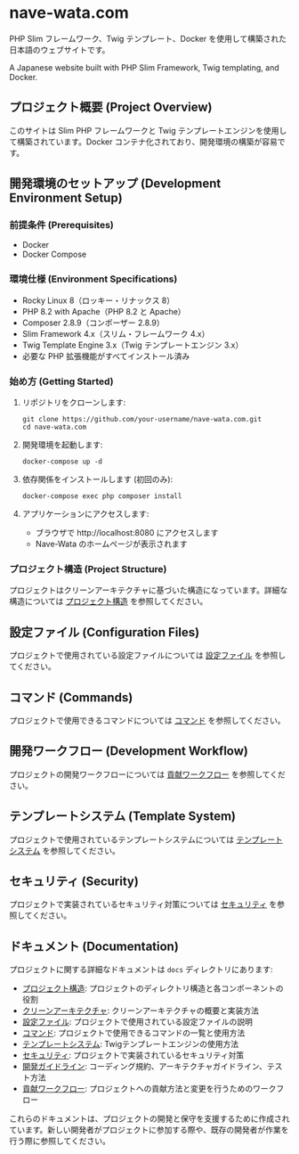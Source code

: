 # nave-wata.com

PHP Slim フレームワーク、Twig テンプレート、Docker を使用して構築された日本語のウェブサイトです。

A Japanese website built with PHP Slim Framework, Twig templating, and Docker.

## プロジェクト概要 (Project Overview)

このサイトは Slim PHP フレームワークと Twig テンプレートエンジンを使用して構築されています。Docker コンテナ化されており、開発環境の構築が容易です。

## 開発環境のセットアップ (Development Environment Setup)

### 前提条件 (Prerequisites)

- Docker
- Docker Compose

### 環境仕様 (Environment Specifications)

- Rocky Linux 8（ロッキー・リナックス 8）
- PHP 8.2 with Apache（PHP 8.2 と Apache）
- Composer 2.8.9（コンポーザー 2.8.9）
- Slim Framework 4.x（スリム・フレームワーク 4.x）
- Twig Template Engine 3.x（Twig テンプレートエンジン 3.x）
- 必要な PHP 拡張機能がすべてインストール済み

### 始め方 (Getting Started)

1. リポジトリをクローンします:
   ```
   git clone https://github.com/your-username/nave-wata.com.git
   cd nave-wata.com
   ```

2. 開発環境を起動します:
   ```
   docker-compose up -d
   ```

3. 依存関係をインストールします (初回のみ):
   ```
   docker-compose exec php composer install
   ```

4. アプリケーションにアクセスします:
    - ブラウザで http://localhost:8080 にアクセスします
    - Nave-Wata のホームページが表示されます

### プロジェクト構造 (Project Structure)

プロジェクトはクリーンアーキテクチャに基づいた構造になっています。詳細な構造については [プロジェクト構造](docs/project_structure.md) を参照してください。

## 設定ファイル (Configuration Files)

プロジェクトで使用されている設定ファイルについては [設定ファイル](docs/configuration.md) を参照してください。

## コマンド (Commands)

プロジェクトで使用できるコマンドについては [コマンド](docs/commands.md) を参照してください。

## 開発ワークフロー (Development Workflow)

プロジェクトの開発ワークフローについては [貢献ワークフロー](docs/contribution_workflow.md) を参照してください。

## テンプレートシステム (Template System)

プロジェクトで使用されているテンプレートシステムについては [テンプレートシステム](docs/template_system.md) を参照してください。

## セキュリティ (Security)

プロジェクトで実装されているセキュリティ対策については [セキュリティ](docs/security.md) を参照してください。

## ドキュメント (Documentation)

プロジェクトに関する詳細なドキュメントは `docs` ディレクトリにあります:

- [プロジェクト構造](docs/project_structure.md): プロジェクトのディレクトリ構造と各コンポーネントの役割
- [クリーンアーキテクチャ](docs/clean_architecture.md): クリーンアーキテクチャの概要と実装方法
- [設定ファイル](docs/configuration.md): プロジェクトで使用されている設定ファイルの説明
- [コマンド](docs/commands.md): プロジェクトで使用できるコマンドの一覧と使用方法
- [テンプレートシステム](docs/template_system.md): Twigテンプレートエンジンの使用方法
- [セキュリティ](docs/security.md): プロジェクトで実装されているセキュリティ対策
- [開発ガイドライン](docs/development_guidelines.md): コーディング規約、アーキテクチャガイドライン、テスト方法
- [貢献ワークフロー](docs/contribution_workflow.md): プロジェクトへの貢献方法と変更を行うためのワークフロー

これらのドキュメントは、プロジェクトの開発と保守を支援するために作成されています。新しい開発者がプロジェクトに参加する際や、既存の開発者が作業を行う際に参照してください。
